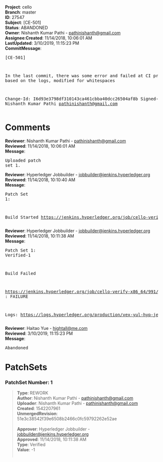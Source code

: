 <strong>Project</strong>: cello</br><strong>Branch</strong>: master<br><strong>ID</strong>: 27547<br><strong>Subject</strong>: [CE-501]<br><strong>Status</strong>: ABANDONED<br><strong>Owner</strong>: Nishanth Kumar Pathi - pathinishanth@gmail.com<br><strong>Assignee</strong>:<strong>Created</strong>: 11/14/2018, 10:06:01 AM<br><strong>LastUpdated</strong>: 3/10/2019, 11:15:23 PM<br><strong>CommitMessage</strong>:<br><pre>[CE-501]

In the last commit, there was some error and failed at CI process
based on the logs, modified for whitespaces

Change-Id: I6d93e3798df310143ca461cbba40dcc26504af8b
Signed-off-by: Nishanth Kumar Pathi <pathinishanth@gmail.com>
</pre><h1>Comments</h1><strong>Reviewer</strong>: Nishanth Kumar Pathi - pathinishanth@gmail.com<br><strong>Reviewed</strong>: 11/14/2018, 10:06:01 AM<br><strong>Message</strong>: <pre>Uploaded patch set 1.</pre><strong>Reviewer</strong>: Hyperledger Jobbuilder - jobbuilder@jenkins.hyperledger.org<br><strong>Reviewed</strong>: 11/14/2018, 10:10:40 AM<br><strong>Message</strong>: <pre>Patch Set 1:

Build Started https://jenkins.hyperledger.org/job/cello-verify-x86_64/991/</pre><strong>Reviewer</strong>: Hyperledger Jobbuilder - jobbuilder@jenkins.hyperledger.org<br><strong>Reviewed</strong>: 11/14/2018, 10:11:38 AM<br><strong>Message</strong>: <pre>Patch Set 1: Verified-1

Build Failed 

https://jenkins.hyperledger.org/job/cello-verify-x86_64/991/ : FAILURE

Logs: https://logs.hyperledger.org/production/vex-yul-hyp-jenkins-3/cello-verify-x86_64/991</pre><strong>Reviewer</strong>: Haitao Yue - hightall@me.com<br><strong>Reviewed</strong>: 3/10/2019, 11:15:23 PM<br><strong>Message</strong>: <pre>Abandoned</pre><h1>PatchSets</h1><h3>PatchSet Number: 1</h3><blockquote><strong>Type</strong>: REWORK<br><strong>Author</strong>: Nishanth Kumar Pathi - pathinishanth@gmail.com<br><strong>Uploader</strong>: Nishanth Kumar Pathi - pathinishanth@gmail.com<br><strong>Created</strong>: 1542207961<br><strong>UnmergedRevision</strong>: 51e3c38542f39e6508b2466c0fc59792262e52ae<br><br><strong>Approver</strong>: Hyperledger Jobbuilder - jobbuilder@jenkins.hyperledger.org<br><strong>Approved</strong>: 11/14/2018, 10:11:38 AM<br><strong>Type</strong>: Verified<br><strong>Value</strong>: -1<br><br></blockquote>